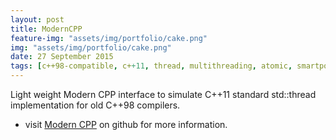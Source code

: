 ```yaml
---
layout: post
title: ModernCPP
feature-img: "assets/img/portfolio/cake.png"
img: "assets/img/portfolio/cake.png"
date: 27 September 2015
tags: [c++98-compatible, c++11, thread, multithreading, atomic, smartpointers , Portfolio]
---
```


Light weight Modern CPP interface to simulate C++11 standard std::thread implementation for old C++98 compilers.

* visit [Modern CPP](https://github.com/merajabi/ModernCPP) on github for more information.
